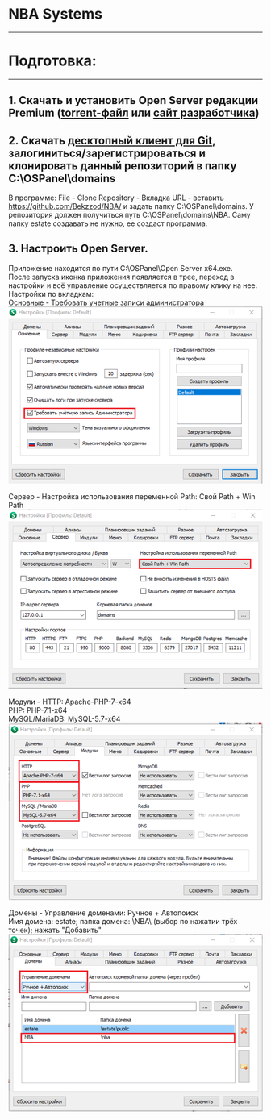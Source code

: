 # NBA Systems
---
# Подготовка:
---
## 1. Скачать и установить Open Server редакции Premium ([torrent-файл](http://rutracker-2017.org/engine/download.php?id=2377) или [сайт разработчика](https://ospanel.io/download/))
## 2. Скачать [десктопный клиент для Git](https://desktop.github.com/), залогиниться/зарегистрироваться и клонировать данный репозиторий в папку C:\OSPanel\domains
В программе: File - Clone Repository - Вкладка URL - вставить https://github.com/Bekzzod/NBA/ и задать папку C:\OSPanel\domains. У репозитория должен получиться путь C:\OSPanel\domains\NBA. Саму папку estate создавать не нужно, ее создаст программа.
## 3. Настроить Open Server. 
Приложение находится по пути C:\OSPanel\Open Server x64.exe.  
После запуска иконка приложения появляется в трее, переход в настройки и всё управление осуществляется по правому клику на нее.  
Настройки по вкладкам:  
Основные - Требовать учетные записи администратора
![](https://github.com/Bekzzod/NBA/raw/master/readme_media/admin.png)  

Сервер - Настройка использования переменной Path: Свой Path + Win Path 
![](https://github.com/Bekzzod/NBA/raw/master/readme_media/server.png)  

Модули - HTTP: Apache-PHP-7-x64  
         PHP: PHP-7.1-x64  
         MySQL/MariaDB: MySQL-5.7-x64
![](https://github.com/Bekzzod/NBA/raw/master/readme_media/modules.png)  

Домены - Управление доменами: Ручное + Автопоиск  
         Имя домена: estate; папка домена: \NBA\ (выбор по нажатии трёх точек); нажать "Добавить" 
![](https://github.com/Bekzzod/NBA/raw/master/readme_media/domens.png)